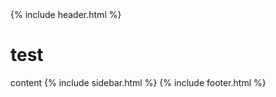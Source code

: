 ---
---
<html>
<head></head>
<body>
{% include header.html %}
  <h1>test</h1>
content
{% include sidebar.html %}
{% include footer.html %}
</body>
</html>
